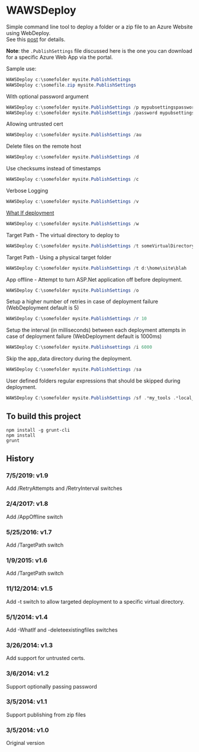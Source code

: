 WAWSDeploy
==========

Simple command line tool to deploy a folder or a zip file to an Azure Website using WebDeploy.  
See this [post](http://blog.davidebbo.com/2014/03/WAWSDeploy.html) for details.

**Note**: the `.PublishSettings` file discussed here is the one you can download for a specific  Azure Web App via the portal.

Sample use:
```PowerShell
WAWSDeploy c:\somefolder mysite.PublishSettings
WAWSDeploy c:\somefile.zip mysite.PublishSettings
```

With optional password argument
```PowerShell
WAWSDeploy c:\somefolder mysite.PublishSettings /p mypubsettingspassword
WAWSDeploy c:\somefolder mysite.PublishSettings /password mypubsettingspassword
```

Allowing untrusted cert
```PowerShell
WAWSDeploy c:\somefolder mysite.PublishSettings /au
```

Delete files on the remote host
```PowerShell
WAWSDeploy c:\somefolder mysite.PublishSettings /d
```

Use checksums instead of timestamps
```PowerShell
WAWSDeploy c:\somefolder mysite.PublishSettings /c
```

Verbose Logging
```PowerShell
WAWSDeploy c:\somefolder mysite.PublishSettings /v
```

[What If deployment](http://www.asp.net/web-forms/tutorials/deployment/advanced-enterprise-web-deployment/performing-a-what-if-deployment)
```PowerShell
WAWSDeploy c:\somefolder mysite.PublishSettings /w
```

Target Path - The virtual directory to deploy to
```PowerShell
WAWSDeploy C:\somefolder mysite.PublishSettings /t someVirtualDirectoryName
```

Target Path - Using a physical target folder
```PowerShell
WAWSDeploy C:\somefolder mysite.PublishSettings /t d:\home\site\blah
```

App offline - Attempt to turn ASP.Net application off before deployment.
```PowerShell
WAWSDeploy C:\somefolder mysite.PublishSettings /o
```

Setup a higher number of retries in case of deployment failure (WebDeployment default is 5)
```PowerShell
WAWSDeploy C:\somefolder mysite.PublishSettings /r 10
```

Setup the interval (in milliseconds) between each deployment attempts in case of deployment failure (WebDeployment default is 1000ms)
```PowerShell
WAWSDeploy C:\somefolder mysite.Publishsettings /i 6000
```

Skip the app_data directory during the deployment.
```PowerShell
WAWSDeploy C:\somefolder mysite.PublishSettings /sa
```

User defined folders regular expressions that should be skipped during deployment.
```PowerShell
WAWSDeploy C:\somefolder mysite.PublishSettings /sf .*my_tools .*local_cache
```



## To build this project

    npm install -g grunt-cli
    npm install
    grunt

## History

### 7/5/2019: v1.9

Add /RetryAttempts and /RetryInterval switches

### 2/4/2017: v1.8

Add /AppOffline switch

### 5/25/2016: v1.7

Add /TargetPath switch

### 1/9/2015: v1.6

Add /TargetPath switch

### 11/12/2014: v1.5

Add -t switch to allow targeted deployment to a specific virtual directory.

### 5/1/2014: v1.4

Add -WhatIf and -deleteexistingfiles switches

### 3/26/2014: v1.3

Add support for untrusted certs.

### 3/6/2014: v1.2

Support optionally passing password

### 3/5/2014: v1.1

Support publishing from zip files

### 3/5/2014: v1.0

Original version

